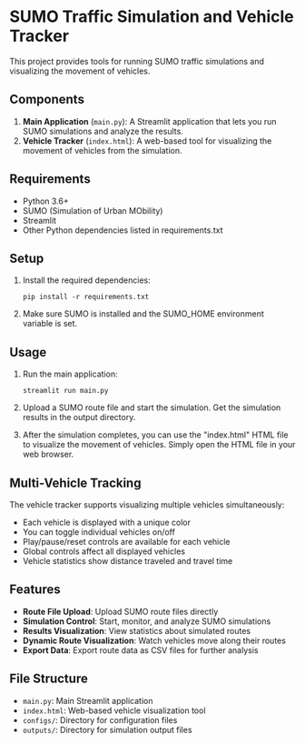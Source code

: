 # SUMO Traffic Simulation and Vehicle Tracker

This project provides tools for running SUMO traffic simulations and visualizing the movement of vehicles.

## Components

1. **Main Application** (`main.py`): A Streamlit application that lets you run SUMO simulations and analyze the results.
2. **Vehicle Tracker** (`index.html`): A web-based tool for visualizing the movement of vehicles from the simulation.

## Requirements

- Python 3.6+
- SUMO (Simulation of Urban MObility)
- Streamlit
- Other Python dependencies listed in requirements.txt

## Setup

1. Install the required dependencies:
   ```
   pip install -r requirements.txt
   ```

2. Make sure SUMO is installed and the SUMO_HOME environment variable is set.

## Usage

1. Run the main application:
   ```
   streamlit run main.py
   ```

2. Upload a SUMO route file and start the simulation. Get the simulation results in the output directory.

3. After the simulation completes, you can use the "index.html" HTML file to visualize the movement of vehicles. Simply open the HTML file in your web browser.

## Multi-Vehicle Tracking

The vehicle tracker supports visualizing multiple vehicles simultaneously:

- Each vehicle is displayed with a unique color
- You can toggle individual vehicles on/off 
- Play/pause/reset controls are available for each vehicle
- Global controls affect all displayed vehicles
- Vehicle statistics show distance traveled and travel time

## Features

- **Route File Upload**: Upload SUMO route files directly
- **Simulation Control**: Start, monitor, and analyze SUMO simulations
- **Results Visualization**: View statistics about simulated routes
- **Dynamic Route Visualization**: Watch vehicles move along their routes
- **Export Data**: Export route data as CSV files for further analysis

## File Structure

- `main.py`: Main Streamlit application
- `index.html`: Web-based vehicle visualization tool
- `configs/`: Directory for configuration files
- `outputs/`: Directory for simulation output files
